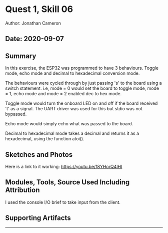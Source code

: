 #  Quest 1, Skill 06

Author: Jonathan Cameron

Date: 2020-09-07
-----

## Summary
In this exercise, the ESP32 was programmed to have 3 behaviours. Toggle mode, echo mode and decimal to hexadecimal conversion mode.

The behaviours were cycled through by just passing 's' to the board using a switch statement. i.e, mode = 0 would set the 
board to toggle mode, mode = 1, echo mode and mode = 2 enabled dec to hex mode. 

Toggle mode would turn the onboard LED on and off if the board received 't' as a signal. The UART driver was used for this but stdio
was not bypassed. 

Echo mode would simply echo what was passed to the board.

Decimal to hexadecimal mode takes a decimal and returns it as a hexadecimal, using the function atoi().

## Sketches and Photos
Here is a link to it working:
https://youtu.be/f8YHorQ4IHI

## Modules, Tools, Source Used Including Attribution
I used the console I/O brief to take input from the client.

## Supporting Artifacts


-----
